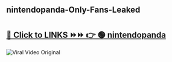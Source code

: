 
 ## nintendopanda-Only-Fans-Leaked

# <h2><a href="https://clipsfans.com/nintendopanda&ref=git">🔗 Click to LINKS ⏩⏩ 👉 🟢 nintendopanda </a></h2>

<a href="https://clipsfans.com/nintendopanda&ref=git" rel="nofollow" data-target="animated-image.originalLink"><img src="https://i.ibb.co.com/xMMVF88/686577567.gif" alt="Viral Video Original" style="max-width: 100%; display: inline-block;" data-target="animated-image.originalImage"></a>
